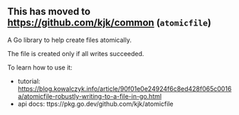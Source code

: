 ## This has moved to https://github.com/kjk/common (`atomicfile`)

A Go library to help create files atomically.

The file is created only if all writes succeeded.

To learn how to use it:

- tutorial: https://blog.kowalczyk.info/article/90f01e0e24924f6c8ed428f065c0016a/atomicfile-robustly-writing-to-a-file-in-go.html
- api docs: ttps://pkg.go.dev/github.com/kjk/atomicfile
